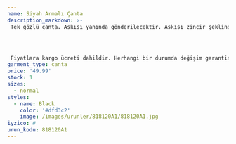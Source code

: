 ```yaml
---
name: Siyah Armalı Çanta
description_markdown: >-
 Tek gözlü çanta. Askısı yanında gönderilecektir. Askısı zincir şeklindedir.




 Fiyatlara kargo ücreti dahildir. Herhangi bir durumda değişim garantisi vardır.
garment_type: canta
price: '49.99'
stock: 1
sizes:
  - normal
styles:
  - name: Black
    color: '#dfd3c2'
    image: /images/urunler/818120A1/818120A1.jpg
iyzico: #
urun_kodu: 818120A1
---
```

